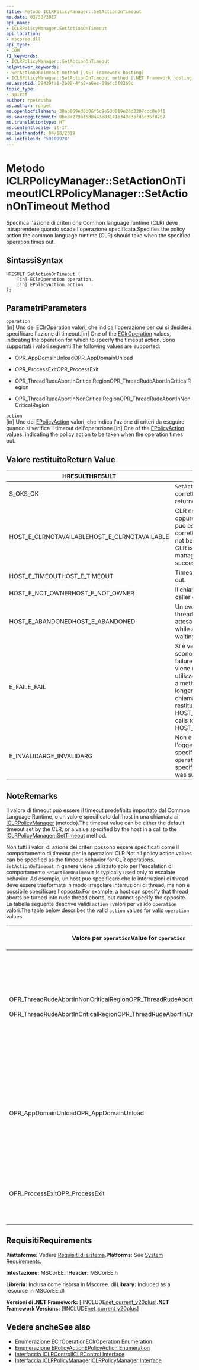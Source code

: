 ```yaml
---
title: Metodo ICLRPolicyManager::SetActionOnTimeout
ms.date: 03/30/2017
api_name:
- ICLRPolicyManager.SetActionOnTimeout
api_location:
- mscoree.dll
api_type:
- COM
f1_keywords:
- ICLRPolicyManager::SetActionOnTimeout
helpviewer_keywords:
- SetActionOnTimeout method [.NET Framework hosting]
- ICLRPolicyManager::SetActionOnTimeout method [.NET Framework hosting]
ms.assetid: 38439fa1-2b99-4fa8-a6ec-08afc0f83b9c
topic_type:
- apiref
author: rpetrusha
ms.author: ronpet
ms.openlocfilehash: 30ab869ed6b06f5c9e53d819e20d3307ccc0e8f1
ms.sourcegitcommit: 0be8a279af6d8a43e03141e349d3efd5d35f8767
ms.translationtype: HT
ms.contentlocale: it-IT
ms.lasthandoff: 04/18/2019
ms.locfileid: "59109928"
---
```

# <a name="iclrpolicymanagersetactionontimeout-method"></a><span data-ttu-id="010e1-102">Metodo ICLRPolicyManager::SetActionOnTimeout</span><span class="sxs-lookup"><span data-stu-id="010e1-102">ICLRPolicyManager::SetActionOnTimeout Method</span></span>
<span data-ttu-id="010e1-103">Specifica l'azione di criteri che Common language runtime (CLR) deve intraprendere quando scade l'operazione specificata.</span><span class="sxs-lookup"><span data-stu-id="010e1-103">Specifies the policy action the common language runtime (CLR) should take when the specified operation times out.</span></span>  
  
## <a name="syntax"></a><span data-ttu-id="010e1-104">Sintassi</span><span class="sxs-lookup"><span data-stu-id="010e1-104">Syntax</span></span>  
  
```  
HRESULT SetActionOnTimeout (  
    [in] EClrOperation operation,  
    [in] EPolicyAction action  
);  
```  
  
## <a name="parameters"></a><span data-ttu-id="010e1-105">Parametri</span><span class="sxs-lookup"><span data-stu-id="010e1-105">Parameters</span></span>  
 `operation`  
 <span data-ttu-id="010e1-106">[in] Uno dei [EClrOperation](../../../../docs/framework/unmanaged-api/hosting/eclroperation-enumeration.md) valori, che indica l'operazione per cui si desidera specificare l'azione di timeout.</span><span class="sxs-lookup"><span data-stu-id="010e1-106">[in] One of the [EClrOperation](../../../../docs/framework/unmanaged-api/hosting/eclroperation-enumeration.md) values, indicating the operation for which to specify the timeout action.</span></span> <span data-ttu-id="010e1-107">Sono supportati i valori seguenti:</span><span class="sxs-lookup"><span data-stu-id="010e1-107">The following values are supported:</span></span>  
  
-   <span data-ttu-id="010e1-108">OPR_AppDomainUnload</span><span class="sxs-lookup"><span data-stu-id="010e1-108">OPR_AppDomainUnload</span></span>  
  
-   <span data-ttu-id="010e1-109">OPR_ProcessExit</span><span class="sxs-lookup"><span data-stu-id="010e1-109">OPR_ProcessExit</span></span>  
  
-   <span data-ttu-id="010e1-110">OPR_ThreadRudeAbortInCriticalRegion</span><span class="sxs-lookup"><span data-stu-id="010e1-110">OPR_ThreadRudeAbortInCriticalRegion</span></span>  
  
-   <span data-ttu-id="010e1-111">OPR_ThreadRudeAbortInNonCriticalRegion</span><span class="sxs-lookup"><span data-stu-id="010e1-111">OPR_ThreadRudeAbortInNonCriticalRegion</span></span>  
  
 `action`  
 <span data-ttu-id="010e1-112">[in] Uno dei [EPolicyAction](../../../../docs/framework/unmanaged-api/hosting/epolicyaction-enumeration.md) valori, che indica l'azione di criteri da eseguire quando si verifica il timeout dell'operazione.</span><span class="sxs-lookup"><span data-stu-id="010e1-112">[in] One of the [EPolicyAction](../../../../docs/framework/unmanaged-api/hosting/epolicyaction-enumeration.md) values, indicating the policy action to be taken when the operation times out.</span></span>  
  
## <a name="return-value"></a><span data-ttu-id="010e1-113">Valore restituito</span><span class="sxs-lookup"><span data-stu-id="010e1-113">Return Value</span></span>  
  
|<span data-ttu-id="010e1-114">HRESULT</span><span class="sxs-lookup"><span data-stu-id="010e1-114">HRESULT</span></span>|<span data-ttu-id="010e1-115">Descrizione</span><span class="sxs-lookup"><span data-stu-id="010e1-115">Description</span></span>|  
|-------------|-----------------|  
|<span data-ttu-id="010e1-116">S_OK</span><span class="sxs-lookup"><span data-stu-id="010e1-116">S_OK</span></span>|<span data-ttu-id="010e1-117">`SetActionOnTimeout` stato restituito correttamente.</span><span class="sxs-lookup"><span data-stu-id="010e1-117">`SetActionOnTimeout` returned successfully.</span></span>|  
|<span data-ttu-id="010e1-118">HOST_E_CLRNOTAVAILABLE</span><span class="sxs-lookup"><span data-stu-id="010e1-118">HOST_E_CLRNOTAVAILABLE</span></span>|<span data-ttu-id="010e1-119">CLR non è stato caricato in un processo oppure si trova in uno stato in cui non può eseguire codice gestito o elaborare correttamente la chiamata.</span><span class="sxs-lookup"><span data-stu-id="010e1-119">The CLR has not been loaded into a process, or the CLR is in a state in which it cannot run managed code or process the call successfully.</span></span>|  
|<span data-ttu-id="010e1-120">HOST_E_TIMEOUT</span><span class="sxs-lookup"><span data-stu-id="010e1-120">HOST_E_TIMEOUT</span></span>|<span data-ttu-id="010e1-121">Timeout della chiamata.</span><span class="sxs-lookup"><span data-stu-id="010e1-121">The call timed out.</span></span>|  
|<span data-ttu-id="010e1-122">HOST_E_NOT_OWNER</span><span class="sxs-lookup"><span data-stu-id="010e1-122">HOST_E_NOT_OWNER</span></span>|<span data-ttu-id="010e1-123">Il chiamante non possiede il blocco.</span><span class="sxs-lookup"><span data-stu-id="010e1-123">The caller does not own the lock.</span></span>|  
|<span data-ttu-id="010e1-124">HOST_E_ABANDONED</span><span class="sxs-lookup"><span data-stu-id="010e1-124">HOST_E_ABANDONED</span></span>|<span data-ttu-id="010e1-125">Un evento è stato annullato durante un thread bloccato o fiber è rimasta in attesa su di esso.</span><span class="sxs-lookup"><span data-stu-id="010e1-125">An event was canceled while a blocked thread or fiber was waiting on it.</span></span>|  
|<span data-ttu-id="010e1-126">E_FAIL</span><span class="sxs-lookup"><span data-stu-id="010e1-126">E_FAIL</span></span>|<span data-ttu-id="010e1-127">Si è verificato un errore irreversibile sconosciuto.</span><span class="sxs-lookup"><span data-stu-id="010e1-127">An unknown catastrophic failure occurred.</span></span> <span data-ttu-id="010e1-128">Dopo che un metodo viene restituito E_FAIL, CLR non è più utilizzabile all'interno del processo.</span><span class="sxs-lookup"><span data-stu-id="010e1-128">After a method returns E_FAIL, the CLR is no longer usable within the process.</span></span> <span data-ttu-id="010e1-129">Le chiamate successive ai metodi di hosting restituiranno HOST_E_CLRNOTAVAILABLE.</span><span class="sxs-lookup"><span data-stu-id="010e1-129">Subsequent calls to hosting methods return HOST_E_CLRNOTAVAILABLE.</span></span>|  
|<span data-ttu-id="010e1-130">E_INVALIDARG</span><span class="sxs-lookup"><span data-stu-id="010e1-130">E_INVALIDARG</span></span>|<span data-ttu-id="010e1-131">Non è possibile impostare un timeout per l'oggetto specificato `operation`, o è stato specificato un valore non valido per `operation`.</span><span class="sxs-lookup"><span data-stu-id="010e1-131">A timeout cannot be set for the specified `operation`, or an invalid value was supplied for `operation`.</span></span>|  
  
## <a name="remarks"></a><span data-ttu-id="010e1-132">Note</span><span class="sxs-lookup"><span data-stu-id="010e1-132">Remarks</span></span>  
 <span data-ttu-id="010e1-133">Il valore di timeout può essere il timeout predefinito impostato dal Common Language Runtime, o un valore specificato dall'host in una chiamata ai [ICLRPolicyManager](../../../../docs/framework/unmanaged-api/hosting/iclrpolicymanager-settimeout-method.md) (metodo).</span><span class="sxs-lookup"><span data-stu-id="010e1-133">The timeout value can be either the default timeout set by the CLR, or a value specified by the host in a call to the [ICLRPolicyManager::SetTimeout](../../../../docs/framework/unmanaged-api/hosting/iclrpolicymanager-settimeout-method.md) method.</span></span>  
  
 <span data-ttu-id="010e1-134">Non tutti i valori di azione dei criteri possono essere specificati come il comportamento di timeout per le operazioni CLR.</span><span class="sxs-lookup"><span data-stu-id="010e1-134">Not all policy action values can be specified as the timeout behavior for CLR operations.</span></span> <span data-ttu-id="010e1-135">`SetActionOnTimeout` in genere viene utilizzato solo per l'escalation di comportamento.</span><span class="sxs-lookup"><span data-stu-id="010e1-135">`SetActionOnTimeout` is typically used only to escalate behavior.</span></span> <span data-ttu-id="010e1-136">Ad esempio, un host può specificare che le interruzioni di thread deve essere trasformata in modo irregolare interruzioni di thread, ma non è possibile specificare l'opposto.</span><span class="sxs-lookup"><span data-stu-id="010e1-136">For example, a host can specify that thread aborts be turned into rude thread aborts, but cannot specify the opposite.</span></span> <span data-ttu-id="010e1-137">La tabella seguente descrive validi `action` i valori per valido `operation` valori.</span><span class="sxs-lookup"><span data-stu-id="010e1-137">The table below describes the valid `action` values for valid `operation` values.</span></span>  
  
|<span data-ttu-id="010e1-138">Valore per `operation`</span><span class="sxs-lookup"><span data-stu-id="010e1-138">Value for `operation`</span></span>|<span data-ttu-id="010e1-139">Valori validi per `action`</span><span class="sxs-lookup"><span data-stu-id="010e1-139">Valid values for `action`</span></span>|  
|---------------------------|-------------------------------|  
|<span data-ttu-id="010e1-140">OPR_ThreadRudeAbortInNonCriticalRegion</span><span class="sxs-lookup"><span data-stu-id="010e1-140">OPR_ThreadRudeAbortInNonCriticalRegion</span></span><br /><br /> <span data-ttu-id="010e1-141">OPR_ThreadRudeAbortInCriticalRegion</span><span class="sxs-lookup"><span data-stu-id="010e1-141">OPR_ThreadRudeAbortInCriticalRegion</span></span>|<span data-ttu-id="010e1-142">-   eRudeAbortThread</span><span class="sxs-lookup"><span data-stu-id="010e1-142">-   eRudeAbortThread</span></span><br /><span data-ttu-id="010e1-143">-   eUnloadAppDomain</span><span class="sxs-lookup"><span data-stu-id="010e1-143">-   eUnloadAppDomain</span></span><br /><span data-ttu-id="010e1-144">-   eRudeUnloadAppDomain</span><span class="sxs-lookup"><span data-stu-id="010e1-144">-   eRudeUnloadAppDomain</span></span><br /><span data-ttu-id="010e1-145">-   eExitProcess</span><span class="sxs-lookup"><span data-stu-id="010e1-145">-   eExitProcess</span></span><br /><span data-ttu-id="010e1-146">-   eFastExitProcess</span><span class="sxs-lookup"><span data-stu-id="010e1-146">-   eFastExitProcess</span></span><br /><span data-ttu-id="010e1-147">-   eRudeExitProcess</span><span class="sxs-lookup"><span data-stu-id="010e1-147">-   eRudeExitProcess</span></span><br /><span data-ttu-id="010e1-148">-   eDisableRuntime</span><span class="sxs-lookup"><span data-stu-id="010e1-148">-   eDisableRuntime</span></span>|  
|<span data-ttu-id="010e1-149">OPR_AppDomainUnload</span><span class="sxs-lookup"><span data-stu-id="010e1-149">OPR_AppDomainUnload</span></span>|<span data-ttu-id="010e1-150">-   eUnloadAppDomain</span><span class="sxs-lookup"><span data-stu-id="010e1-150">-   eUnloadAppDomain</span></span><br /><span data-ttu-id="010e1-151">-   eRudeUnloadAppDomain</span><span class="sxs-lookup"><span data-stu-id="010e1-151">-   eRudeUnloadAppDomain</span></span><br /><span data-ttu-id="010e1-152">-   eExitProcess</span><span class="sxs-lookup"><span data-stu-id="010e1-152">-   eExitProcess</span></span><br /><span data-ttu-id="010e1-153">-   eFastExitProcess</span><span class="sxs-lookup"><span data-stu-id="010e1-153">-   eFastExitProcess</span></span><br /><span data-ttu-id="010e1-154">-   eRudeExitProcess</span><span class="sxs-lookup"><span data-stu-id="010e1-154">-   eRudeExitProcess</span></span><br /><span data-ttu-id="010e1-155">-   eDisableRuntime</span><span class="sxs-lookup"><span data-stu-id="010e1-155">-   eDisableRuntime</span></span>|  
|<span data-ttu-id="010e1-156">OPR_ProcessExit</span><span class="sxs-lookup"><span data-stu-id="010e1-156">OPR_ProcessExit</span></span>|<span data-ttu-id="010e1-157">-   eExitProcess</span><span class="sxs-lookup"><span data-stu-id="010e1-157">-   eExitProcess</span></span><br /><span data-ttu-id="010e1-158">-   eFastExitProcess</span><span class="sxs-lookup"><span data-stu-id="010e1-158">-   eFastExitProcess</span></span><br /><span data-ttu-id="010e1-159">-   eRudeExitProcess</span><span class="sxs-lookup"><span data-stu-id="010e1-159">-   eRudeExitProcess</span></span><br /><span data-ttu-id="010e1-160">-   eDisableRuntime</span><span class="sxs-lookup"><span data-stu-id="010e1-160">-   eDisableRuntime</span></span>|  
  
## <a name="requirements"></a><span data-ttu-id="010e1-161">Requisiti</span><span class="sxs-lookup"><span data-stu-id="010e1-161">Requirements</span></span>  
 <span data-ttu-id="010e1-162">**Piattaforme:** Vedere [Requisiti di sistema](../../../../docs/framework/get-started/system-requirements.md).</span><span class="sxs-lookup"><span data-stu-id="010e1-162">**Platforms:** See [System Requirements](../../../../docs/framework/get-started/system-requirements.md).</span></span>  
  
 <span data-ttu-id="010e1-163">**Intestazione:** MSCorEE.h</span><span class="sxs-lookup"><span data-stu-id="010e1-163">**Header:** MSCorEE.h</span></span>  
  
 <span data-ttu-id="010e1-164">**Libreria:** Inclusa come risorsa in Mscoree. dll</span><span class="sxs-lookup"><span data-stu-id="010e1-164">**Library:** Included as a resource in MSCorEE.dll</span></span>  
  
 <span data-ttu-id="010e1-165">**Versioni di .NET Framework:** [!INCLUDE[net_current_v20plus](../../../../includes/net-current-v20plus-md.md)]</span><span class="sxs-lookup"><span data-stu-id="010e1-165">**.NET Framework Versions:** [!INCLUDE[net_current_v20plus](../../../../includes/net-current-v20plus-md.md)]</span></span>  
  
## <a name="see-also"></a><span data-ttu-id="010e1-166">Vedere anche</span><span class="sxs-lookup"><span data-stu-id="010e1-166">See also</span></span>

- [<span data-ttu-id="010e1-167">Enumerazione EClrOperation</span><span class="sxs-lookup"><span data-stu-id="010e1-167">EClrOperation Enumeration</span></span>](../../../../docs/framework/unmanaged-api/hosting/eclroperation-enumeration.md)
- [<span data-ttu-id="010e1-168">Enumerazione EPolicyAction</span><span class="sxs-lookup"><span data-stu-id="010e1-168">EPolicyAction Enumeration</span></span>](../../../../docs/framework/unmanaged-api/hosting/epolicyaction-enumeration.md)
- [<span data-ttu-id="010e1-169">Interfaccia ICLRControl</span><span class="sxs-lookup"><span data-stu-id="010e1-169">ICLRControl Interface</span></span>](../../../../docs/framework/unmanaged-api/hosting/iclrcontrol-interface.md)
- [<span data-ttu-id="010e1-170">Interfaccia ICLRPolicyManager</span><span class="sxs-lookup"><span data-stu-id="010e1-170">ICLRPolicyManager Interface</span></span>](../../../../docs/framework/unmanaged-api/hosting/iclrpolicymanager-interface.md)
